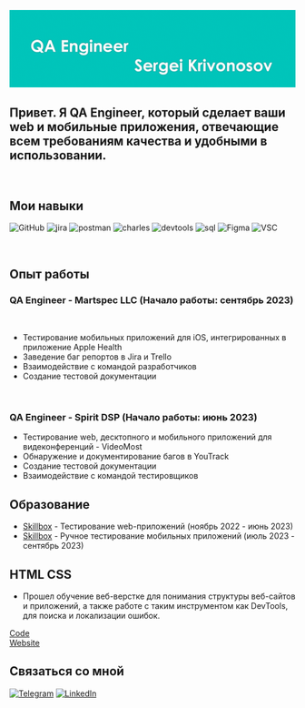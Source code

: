 [![Header](https://github.com/Sergei-Krivonosov/Sergei-Krivonosov/blob/main/assets/Снимок%20экрана%202023-10-01%20в%2020.30.41.png)]()

## Привет. Я QA Engineer, который сделает ваши web и мобильные приложения, отвечающие всем требованиям качества и удобными в использовании. 
<br> 

## Мои навыки

![GitHub](https://img.shields.io/badge/-Git-090909?style=for-the-badge&logo=Github)
![jira](https://img.shields.io/badge/-jira-090909?style=for-the-badge&logo=jira&logoColor=blue)
![postman](https://img.shields.io/badge/-postman-090909?style=for-the-badge&logo=postman)
![charles](https://img.shields.io/badge/-charles-090909?style=for-the-badge&logo=)
![devtools](https://img.shields.io/badge/-devtools-090909?style=for-the-badge&logo=googlechrome&logoColor=grey)
![sql](https://img.shields.io/badge/-mysql-090909?style=for-the-badge&logo=mysql)
![Figma](https://img.shields.io/badge/-Figma-090909?style=for-the-badge&logo=Figma)
![VSC](https://img.shields.io/badge/-VSC-090909?style=for-the-badge&logo=visualStudioCode&logoColor=blue)

<br>

## Опыт работы

### QA Engineer - Martspec LLC (Начало работы: сентябрь 2023)

<br>

- Тестирование мобильных приложений для iOS, интегрированных в приложение Apple Health
- Заведение баг репортов в Jira и Trello
- Взаимодействие с командой разработчиков
- Создание тестовой документации

<br>

### QA Engineer - Spirit DSP (Начало работы: июнь 2023)

- Тестирование web, десктопного и мобильного приложений для видеконференций - VideoMost
- Обнаружение и документирование багов в YouTrack
- Создание тестовой документации
- Взаимодействие с командой тестировщиков

## Образование

- [Skillbox](https://github.com/Sergei-Krivonosov/Sergei-Krivonosov/blob/main/skillbox%20web/Сертификат%20web.png) - Тестирование web-приложений (ноябрь 2022 - июнь 2023)
- [Skillbox](https://github.com/Sergei-Krivonosov/Sergei-Krivonosov/blob/main/skillbox%20mobile/Сертификат%20mobil.png) - Ручное тестирование мобильных приложений (июль 2023 - сентябрь 2023)

## HTML CSS

- Прошел обучение веб-верстке для понимания структуры веб-сайтов и приложений, а также работе с таким инструментом как DevTools, для поиска и локализации ошибок.

[Code](https://github.com/Sergei-Krivonosov/Sergei-Krivonosov/tree/main/Code) <br>
[Website](https://github.com/Sergei-Krivonosov/Sergei-Krivonosov/blob/main/Website/index.html)

<!--# Моя роль в компании

[Тут](https://www.linkedin.com/posts/martspec_it-sturtup-sturtups-activity-7104478234242691072-rezh/?utm_source=share&utm_medium=member_ios), руководитель упоминает меня и мою помощь компании.-->


## Связаться со мной

[![Telegram](https://img.shields.io/badge/-Telegram-090909?style=for-the-badge&logo=telegram&logoColor=27A0D9)](https://t.me/Sergei_VK)
[![LinkedIn](https://img.shields.io/badge/-LinkedIn-090909?style=for-the-badge&logo=linkedin&logoColor=007BB6)](https://www.linkedin.com/in/sergei-krivonosov-50a50425b)


<br>
<br>
<br>

<!--
<p align="center">
<img src="https://github.com/Mixarder/Mixarder/blob/main/assets/fun.png" alt="Fun_pic">
</p>
-->